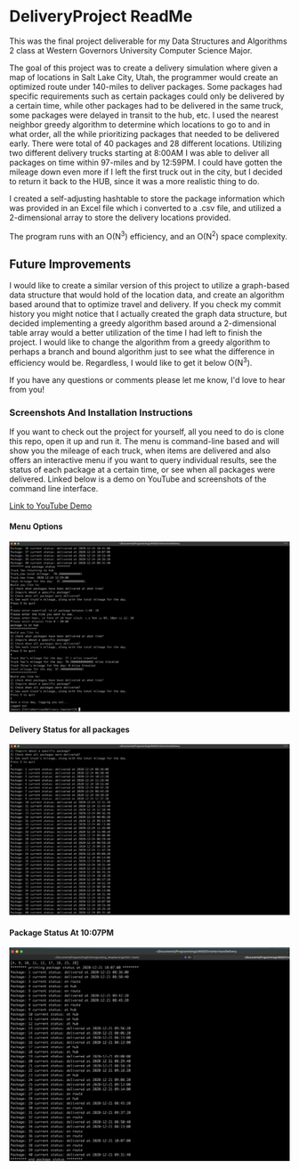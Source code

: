 # DeliveryProject ReadMe
This was the final project deliverable for my Data Structures and Algorithms 2 class 
at Western Governors University Computer Science Major.

The goal of this project was to create a delivery simulation where given a map of locations
in Salt Lake City, Utah, the programmer would create an optimized route under 140-miles to
deliver packages. Some packages had specific requirements such as certain packages could only be delivered
by a certain time, while other packages had to be delivered in the same truck, some packages were delayed in transit to
 the hub, etc. I used the nearest neighbor greedy algorithm to determine which locations to go to and in what order, 
all the while prioritizing packages that needed to be delivered early. There were total of 40 packages and 28 different
locations. Utilizing two different delivery trucks starting at 8:00AM I was able to deliver all packages on time within 
97-miles and by 12:59PM. I could have gotten the mileage down even more if I left the first truck out in the city,
but I decided to return it back to the HUB, since it was a more realistic thing to do.

I created a self-adjusting hashtable to store the package information which was provided in an Excel file which i converted
to a .csv file, and utilized a 2-dimensional array to store the delivery locations provided. 

The program runs with an O(N<sup>3</sup>) efficiency, and an O(N<sup>2</sup>) space complexity. 

## Future Improvements
I would like to create a similar version of this project to utilize a graph-based data structure that would hold of the
location data, and create an algorithm based around that to optimize travel and delivery. If you check my commit history
you might notice that I actually created the graph data structure, but decided implementing a greedy algorithm based around
a 2-dimensional table array would a better utilization of the time I had left to finish the project.
I would like to change the algorithm from a greedy algorithm to perhaps a branch and bound algorithm just to see what the
difference in efficiency would be. Regardless, I would like to get it below O(N<sup>3</sup>).

If  you have any questions or comments please let me know, I'd love to hear from you!

### Screenshots And Installation Instructions
If you want to check out the project for yourself, all you need to do is clone this repo, open it up and run it. 
The menu is command-line based and will show you the mileage of each truck, when items are delivered and also offers an 
interactive menu if you want to query individual results, see the status of each package at a certain time, or see when 
all packages were delivered. Linked below is a demo on YouTube and screenshots of the command line interface.

[Link to YouTube Demo](https://youtu.be/-5GINpEQm7o)

#### Menu Options
![Menu options](images/Menu%20Options.png)
#### Delivery Status for all packages
![Delivery status for all packages](images/all%20delivered%20packages.png)
#### Package Status At 10:07PM
![Package status 10:07PM](images/ten_oh_seven%20status.png)
